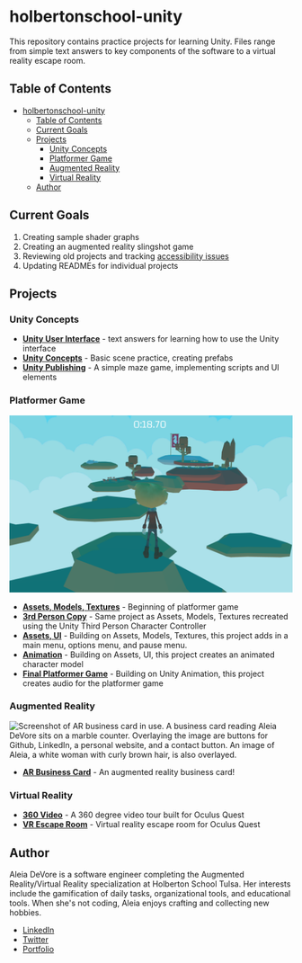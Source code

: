 # holbertonschool-unity
This repository contains practice projects for learning Unity. Files range from simple text answers to key components of the software to a virtual reality escape room.
## Table of Contents
- [holbertonschool-unity](#holbertonschool-unity)
  - [Table of Contents](#table-of-contents)
  - [Current Goals](#current-goals)
  - [Projects](#projects)
    - [Unity Concepts](#unity-concepts)
    - [Platformer Game](#platformer-game)
    - [Augmented Reality](#augmented-reality)
    - [Virtual Reality](#virtual-reality)
  - [Author](#author)

## Current Goals
1. Creating sample shader graphs
2. Creating an augmented reality slingshot game
3. Reviewing old projects and tracking [accessibility issues](https://github.com/aleiadevore/holbertonschool-unity/projects/1)
4. Updating READMEs for individual projects

## Projects
### Unity Concepts
- **[Unity User Interface](https://github.com/aleiadevore/holbertonschool-unity/tree/main/0x00-unity-user_interface)** - text answers for learning how to use the Unity interface
- **[Unity Concepts](https://github.com/aleiadevore/holbertonschool-unity/tree/main/0x01-unity_concepts)** - Basic scene practice, creating prefabs
- **[Unity Publishing](https://github.com/aleiadevore/holbertonschool-unity/tree/main/0x04-unity_publishing)** - A simple maze game, implementing scripts and UI elements
### Platformer Game
![Screenshot of a platformer game. A blonde boy faces away from the camera towards several islands with clouds below. At the far end of the screen is a flag.](images/platformer_middle.png)
- **[Assets, Models, Textures](https://github.com/aleiadevore/holbertonschool-unity/tree/main/0x05-unity-assets_models_textures)** - Beginning of platformer game
- **[3rd Person Copy](https://github.com/aleiadevore/holbertonschool-unity/tree/main/0x05-3rd_person_copy)** - Same project as Assets, Models, Textures recreated using the Unity Third Person Character Controller
- **[Assets, UI](https://github.com/aleiadevore/holbertonschool-unity/tree/main/0x06-unity-assets_ui)** - Building on Assets, Models, Textures, this project adds in a main menu, options menu, and pause menu.
- **[Animation](https://github.com/aleiadevore/holbertonschool-unity/tree/main/0x07-unity-animation)** - Building on Assets, UI, this project creates an animated character model
- **[Final Platformer Game](https://github.com/aleiadevore/holbertonschool-unity/tree/main/0x08-unity-audio)** - Building on Unity Animation, this project creates audio for the platformer game
### Augmented Reality
![Screenshot of AR business card in use. A business card reading Aleia DeVore sits on a marble counter. Overlaying the image are buttons for Github, LinkedIn, a personal website, and a contact button. An image of Aleia, a white woman with curly brown hair, is also overlayed.](images/AR_business_card.png)
- **[AR Business Card](https://github.com/aleiadevore/holbertonschool-unity/tree/main/0x09-unity_ar_business_card)** - An augmented reality business card!
### Virtual Reality
- **[360 Video](https://github.com/aleiadevore/holbertonschool-unity/tree/main/0x0A-unity-360_video_tour)** - A 360 degree video tour built for Oculus Quest
- **[VR Escape Room](https://github.com/aleiadevore/holbertonschool-unity/tree/main/0x0B-unity-vr_room)** - Virtual reality escape room for Oculus Quest

## Author
Aleia DeVore is a software engineer completing the Augmented Reality/Virtual Reality specialization at Holberton School Tulsa. Her interests include the gamification of daily tasks, organizational tools, and educational tools. When she's not coding, Aleia enjoys crafting and collecting new hobbies.
- [LinkedIn](https://www.linkedin.com/in/aleiamcnaney/)
- [Twitter](https://twitter.com/AleiaDeVore)
- [Portfolio](https://aleiadevore.github.io/)
